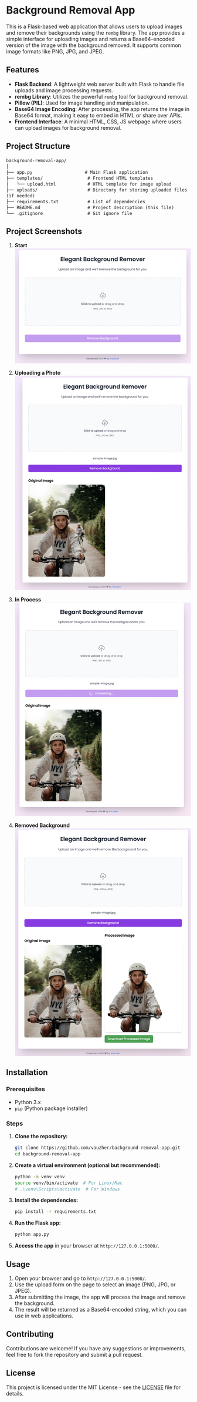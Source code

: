 # Background Removal App

This is a Flask-based web application that allows users to upload images and remove their backgrounds using the `rembg` library. The app provides a simple interface for uploading images and returns a Base64-encoded version of the image with the background removed. It supports common image formats like PNG, JPG, and JPEG.

## Features
- **Flask Backend**: A lightweight web server built with Flask to handle file uploads and image processing requests.
- **rembg Library**: Utilizes the powerful `rembg` tool for background removal.
- **Pillow (PIL)**: Used for image handling and manipulation.
- **Base64 Image Encoding**: After processing, the app returns the image in Base64 format, making it easy to embed in HTML or share over APIs.
- **Frontend Interface**: A minimal HTML, CSS, JS webpage where users can upload images for background removal.

## Project Structure
```
background-removal-app/
│
├── app.py                    # Main Flask application
├── templates/                 # Frontend HTML templates
│   └── upload.html            # HTML template for image upload
├── uploads/                   # Directory for storing uploaded files (if needed)
├── requirements.txt           # List of dependencies
├── README.md                  # Project description (this file)
└── .gitignore                 # Git ignore file
```
## Project Screenshots

1. **Start**
   ![alt text](https://github.com/vauzher/background-removal-app/blob/main/screenshots/Screenshot%202024-09-11%20at%2012.20.05.png?raw=true)
   
2. **Uploading a Photo**
   ![alt text](https://github.com/vauzher/background-removal-app/blob/main/screenshots/Screenshot%202024-09-11%20at%2012.20.29.png?raw=true)

3. **In Process**
   ![alt text](https://github.com/vauzher/background-removal-app/blob/main/screenshots/Screenshot%202024-09-11%20at%2012.20.36.png?raw=true)
   
5. **Removed Background**
   ![alt text](https://github.com/vauzher/background-removal-app/blob/main/screenshots/Screenshot%202024-09-11%20at%2012.20.54.png?raw=true)

## Installation

### Prerequisites
- Python 3.x
- `pip` (Python package installer)

### Steps

1. **Clone the repository:**
   ```bash
   git clone https://github.com/vauzher/background-removal-app.git
   cd background-removal-app
   ```

2. **Create a virtual environment (optional but recommended):**
   ```bash
   python -m venv venv
   source venv/bin/activate  # For Linux/Mac
   # .\venv\Scripts\activate  # For Windows
   ```

3. **Install the dependencies:**
   ```bash
   pip install -r requirements.txt
   ```

4. **Run the Flask app:**
   ```bash
   python app.py
   ```

5. **Access the app** in your browser at `http://127.0.0.1:5000/`.

## Usage

1. Open your browser and go to `http://127.0.0.1:5000/`.
2. Use the upload form on the page to select an image (PNG, JPG, or JPEG).
3. After submitting the image, the app will process the image and remove the background.
4. The result will be returned as a Base64-encoded string, which you can use in web applications.

## Contributing

Contributions are welcome! If you have any suggestions or improvements, feel free to fork the repository and submit a pull request.


## License

This project is licensed under the MIT License - see the [LICENSE](LICENSE) file for details.

